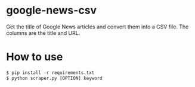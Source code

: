 # google-news-csv
Get the title of Google News articles and convert them into a CSV file. 
The columns are the title and URL.

# How to use
```python
$ pip install -r requirements.txt
$ python scraper.py [OPTION] keyword
```

